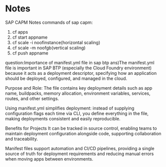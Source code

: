 # Notes
SAP CAPM Notes
commands of sap capm:
1. cf apps
2. cf start appname
3. cf scale -i noofinstance(horizontal scaling)
4. cf scale -m noofgb(vertical scaling)
5. cf push appname


question:Importance of manifest.yml file in sap btp
ans)The manifest.yml file is important in SAP BTP (especially the Cloud Foundry environment) because it acts as a deployment descriptor, specifying how an application should be deployed, configured, and managed in the cloud.

Purpose and Role:
The file contains key deployment details such as app name, buildpacks, memory allocation, environment variables, services, routes, and other settings.

Using manifest.yml simplifies deployment: instead of supplying configuration flags each time via CLI, you define everything in the file, making deployments consistent and easily reproducible.

Benefits for Projects
It can be tracked in source control, enabling teams to maintain deployment configuration alongside code, supporting collaboration and traceability.

Manifest files support automation and CI/CD pipelines, providing a single source of truth for deployment requirements and reducing manual errors when moving apps between environments.

   
